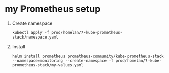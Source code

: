 # my Prometheus setup

1.  Create namespace
    ```
    kubectl apply -f prod/homelan/7-kube-prometheus-stack/namespace.yaml
    ```

2.  Install 
    ```
    helm install prometheus prometheus-community/kube-prometheus-stack --namespace=monitoring --create-namespace -f prod/homelan/7-kube-prometheus-stack/my-values.yaml 
    ```
